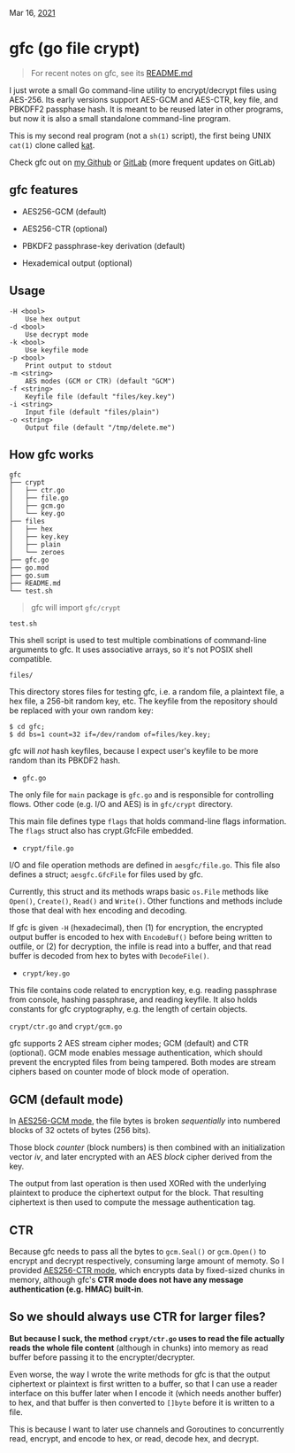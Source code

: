 Mar 16, [2021](/blog/2021)

<H1>gfc (go file crypt)</H1>

> For recent notes on gfc, see its [README.md](https://gitlab.com/artnoi/gfc)

I just wrote a small Go command-line utility to encrypt/decrypt files using AES-256. Its early versions support AES-GCM and AES-CTR, key file, and PBKDFF2 passphase hash. It is meant to be reused later in other programs, but now it is also a small standalone command-line program.

This is my second real program (not a `sh(1)` script), the first being UNIX `cat(1)` clone called [kat](https://gitlab.com/artnoi/c/-/blob/master/src/kat.c).

Check gfc out on [my Github](https://github.com/artnoi43/gfc) or [GitLab](https://gitlab.com/artnoi/gfc) (more frequent updates on GitLab)

## gfc features

- AES256-GCM (default)

- AES256-CTR (optional)

- PBKDF2 passphrase-key derivation (default)

- Hexademical output (optional)

## Usage

    -H <bool>
    	Use hex output
    -d <bool>
    	Use decrypt mode
    -k <bool>
    	Use keyfile mode
    -p <bool>
    	Print output to stdout
    -m <string>
    	AES modes (GCM or CTR) (default "GCM")
    -f <string>
    	Keyfile file (default "files/key.key")
    -i <string>
    	Input file (default "files/plain")
    -o <string>
    	Output file (default "/tmp/delete.me")

## How gfc works

    gfc
    ├── crypt
    │   ├── ctr.go
    │   ├── file.go
    │   ├── gcm.go
    │   └── key.go
    ├── files
    │   ├── hex
    │   ├── key.key
    │   ├── plain
    │   └── zeroes
    ├── gfc.go
    ├── go.mod
    ├── go.sum
    ├── README.md
    └── test.sh

> gfc will import `gfc/crypt`

`test.sh`

This shell script is used to test multiple combinations of command-line arguments to gfc. It uses associative arrays, so it's not POSIX shell compatible.

`files/`

This directory stores files for testing gfc, i.e. a random file, a plaintext file, a hex file, a 256-bit random key, etc. The keyfile from the repository should be replaced with your own random key:

    $ cd gfc;
    $ dd bs=1 count=32 if=/dev/random of=files/key.key;

gfc will _not_ hash keyfiles, because I expect user's keyfile to be more random than its PBKDF2 hash.

- `gfc.go`

The only file for `main` package is `gfc.go` and is responsible for controlling flows. Other code (e.g. I/O and AES) is in `gfc/crypt` directory.

This main file defines type `flags` that holds command-line flags information. The `flags` struct also has crypt.GfcFile embedded.

- `crypt/file.go`

I/O and file operation methods are defined in `aesgfc/file.go`. This file also defines a struct; `aesgfc.GfcFile` for files used by gfc.

Currently, this struct and its methods wraps basic `os.File` methods like `Open()`, `Create()`, `Read()` and `Write()`. Other functions and methods include those that deal with hex encoding and decoding.

If gfc is given `-H` (hexadecimal), then (1) for encryption, the encrypted output buffer is encoded to hex with `EncodeBuf()` before being written to outfile, or (2) for decryption, the infile is read into a buffer, and that read buffer is decoded from hex to bytes with `DecodeFile()`.

- `crypt/key.go`

This file contains code related to encryption key, e.g. reading passphrase from console, hashing passphrase, and reading keyfile. It also holds constants for gfc cryptography, e.g. the length of certain objects.

`crypt/ctr.go` and `crypt/gcm.go`

gfc supports 2 AES stream cipher modes; GCM (default) and CTR (optional). GCM mode enables message authentication, which should prevent the encrypted files from being tampered. Both modes are stream ciphers based on counter mode of block mode of operation.

## GCM (default mode)

In [AES256-GCM mode](https://en.wikipedia.org/wiki/Block_cipher_mode_of_operation), the file bytes is broken _sequentially_ into numbered blocks of 32 octets of bytes (256 bits).

Those block _counter_ (block numbers) is then combined with an initialization vector _iv_, and later encrypted with an AES _block_ cipher derived from the key.

The output from last operation is then used XORed with the underlying plaintext to produce the ciphertext output for the block. That resulting ciphertext is then used to compute the message authentication tag.

## CTR

Because gfc needs to pass all the bytes to `gcm.Seal()` or `gcm.Open()` to encrypt and decrypt respectively, consuming large amount of memoty. So I provided [AES256-CTR mode](https://en.wikipedia.org/wiki/Block_cipher_mode_of_operation), which encrypts data by fixed-sized chunks in memory, although gfc's **CTR mode does not have any message authentication (e.g. HMAC) built-in**.

## So we should always use CTR for larger files?

**But because I suck, the method `crypt/ctr.go` uses to read the file actually reads the whole file content** (although in chunks) into memory as read buffer before passing it to the encrypter/decrypter.

Even worse, the way I wrote the write methods for gfc is that the output ciphertext or plaintext is first written to a buffer, so that I can use a reader interface on this buffer later when I encode it (which needs another buffer) to hex, and that buffer is then converted to `[]byte` before it is written to a file.

This is because I want to later use channels and Goroutines to concurrently read, encrypt, and encode to hex, or read, decode hex, and decrypt.
